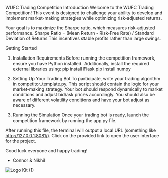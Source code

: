 WUFC Trading Competition
Introduction
Welcome to the WUFC Trading Competition! This event is designed to challenge your ability to develop and implement market-making strategies while optimizing risk-adjusted returns.

Your goal is to maximize the Sharpe ratio, which measures risk-adjusted performance.
Sharpe Ratio = (Mean Return - Risk-Free Rate) / Standard Deviation of Returns
This incentives stable profits rather than large swings.

Getting Started
1. Installation Requirements
Before running the competition framework, ensure you have Python installed. Additionally, install the required external libraries using:
pip install Flask
pip install numpy

2. Setting Up Your Trading Bot
To participate, write your trading algorithm in competitor_template.py. This script should contain the logic for your market-making strategy.
Your bot should respond dynamically to market conditions and adjust bid/ask prices accordingly. You should also be aware of different volatility conditions and have your bot adjust as necessary.

4. Running the Simulation
Once your trading bot is ready, launch the competition framework by running the app.py file.

After running this file, the terminal will output a local URL (something like http://127.0.0.1:8081/). Click on the provided link to open the user interface for the project.


Good luck everyone and happy trading!

- Connor & Nikhil

![Logo Kit (1)](https://github.com/user-attachments/assets/1062f996-d5ea-44ec-b961-2137f6a6f707)
